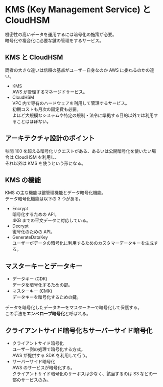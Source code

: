 # KMS (Key Management Service) と CloudHSM  
機密性の高いデータを運用するには暗号化の施策が必要。  
暗号化や複合化に必要な鍵の管理をするサービス。  

## KMS と CloudHSM
両者の大きな違いは信頼の基点がユーザー自身なのか AWS に委ねるのかの違い。  
- KMS  
  AWS が管理するマネージドサービス。  
- CloudHSM  
  VPC 内で専有のハードウェアを利用して管理するサービス。  
  初期コストも月次の固定費も必要。  
  よほど大規模なシステムや特定の規制・法令に準拠する目的以外では利用することはほぼない。  

## アーキテクチャ設計のポイント  
秒間 100 を超える暗号化リクエストがある、あるいは公開暗号化を使いたい場合は CloudHSM を利用し、  
それ以外は KMS を使うという形になる。

## KMS の機能  
KMS の主な機能は鍵管理機能とデータ暗号化機能。  
データ暗号化機能は以下の 3 つがある。  
- Encrypt  
  暗号化するための API。  
  4KB までの平文データに対応している。  
- Decrypt  
  復号化のための API。  
- GenerateDataKey  
  ユーザーがデータの暗号化に利用するためのカスタマーデータキーを生成する。  

## マスターキーとデータキー  
- データキー (CDK)  
  データを暗号化するための鍵。  
- マスターキー (CMK)  
  データキーを暗号化するための鍵。  

データを暗号化したデータキーをマスターキーで暗号化して保護する。  
この手法を**エンベロープ暗号化**と呼ばれる。  

## クライアントサイド暗号化ちサーバーサイド暗号化  
- クライアントサイド暗号化  
  ユーザー側の処理で暗号化する方式。  
  AWS が提供する SDK を利用して行う。  
- サーバーサイド暗号化  
  AWS のサービスが暗号化する。  
  クライアントサイド暗号化のサーボスは少なく、該当するのは S3 などの一部のサービスのみ。  
